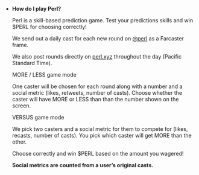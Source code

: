 - **How do I play Perl?**
    
    Perl is a skill-based prediction game. Test your predictions skills and win $PERL for choosing correctly!
    
    We send out a daily cast for each new round on [@perl](https://warpcast.com/perl) as a Farcaster frame. 
    
    We also post rounds directly on [perl.xyz](http://perl.xyz) throughout the day (Pacific Standard Time).
    
    MORE / LESS game mode
    
    One caster will be chosen for each round along with a number and a social metric (likes, retweets, number of casts). Choose whether the caster will have MORE or LESS than than the number shown on the screen. 
    
    VERSUS game mode
    
    We pick two casters and a social metric for them to compete for (likes, recasts, number of casts). You pick which caster will get MORE than the other.
    
    Choose correctly and win $PERL based on the amount you wagered!
    
    **Social metrics are counted from a user’s original casts.**
